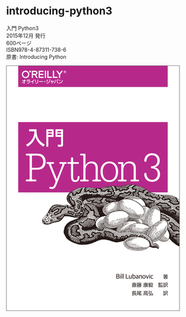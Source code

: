 # introducing-python3
入門 Python3  
2015年12月 発行  
600ページ  
ISBN978-4-87311-738-6  
原書: Introducing Python  


![py3](https://github.com/chc1129/image/blob/master/introducing-python3/introducing-py.png)
